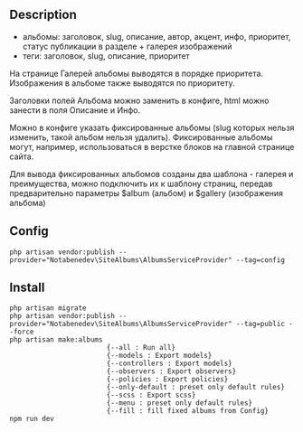 ## Description
- альбомы:
  заголовок, slug, описание, автор, акцент, инфо, приоритет, статус публикации  в разделе + галерея изображений
- теги:
  заголовок, slug, описание, приоритет

На странице Галерей альбомы выводятся в порядке приоритета. Изображения в альбоме также выводятся по приоритету.

Заголовки полей Альбома можно заменить в конфиге, html можно занести в поля Описание и Инфо.

Можно в конфиге указать фиксированные альбомы (slug которых нельзя изменить, такой альбом нельзя удалить).
Фиксированные альбомы могут, например, использоваться в верстке блоков на главной странице сайта. 

Для вывода фиксированных альбомов созданы два шаблона - галерея и преимущества, можно подключить их к шаблону страниц, передав предварительно параметры $album (альбом) и $gallery (изображения альбома)

## Config
    php artisan vendor:publish --provider="Notabenedev\SiteAlbums\AlbumsServiceProvider" --tag=config

## Install
    php artisan migrate
    php artisan vendor:publish --provider="Notabenedev\SiteAlbums\AlbumsServiceProvider" --tag=public --force
    php artisan make:albums
                            {--all : Run all}
                            {--models : Export models}
                            {--controllers : Export models}
                            {--observers : Export observers}
                            {--policies : Export policies}
                            {--only-default : preset only default rules}
                            {--scss : Export scss}
                            {--menu : preset only default rules}
                            {--fill : fill fixed albums from Config}
    npm run dev